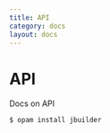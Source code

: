 ```yaml
---
title: API
category: docs
layout: docs
---
```

# API

Docs on API

``` bash
$ opam install jbuilder
```
